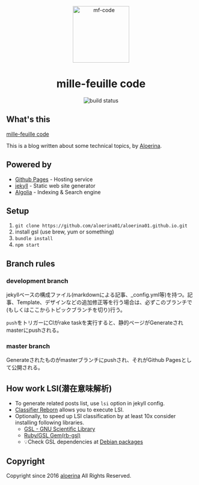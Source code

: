 <p align="center">
  <a href="https://aloerina01.github.io/" rel="nofollow">
    <img width="150" src="https://aloerina01.github.io/assets/logo.png" alt="mf-code">
  </a>
</p>
<h1 align="center">mille-feuille code</h1>

<p align="center">
  <img src="https://github.com/aloerina01/aloerina01.github.io/workflows/DEPLOY/badge.svg?branch=development" alt="build status">
</p>

## What's this
[mille-feuille code](https://aloerina01.github.io/)

This is a blog written about some technical topics, by [Aloerina](https://twitter.com/aloerina_).


## Powered by

* [Github Pages](https://pages.github.com/) - Hosting service
* [jekyll](https://jekyllrb.com/) - Static web site generator
* [Algolia](https://www.algolia.com/) - Indexing & Search engine


## Setup

1. `git clone https://github.com/aloerina01/aloerina01.github.io.git`
2. install gsl (use brew, yum or something)
2. `bundle install`
3. `npm start`


## Branch rules

### development branch
jekyllベースの構成ファイル(markdownによる記事、_config.yml等)を持つ。記事、Template、デザインなどの追加修正等を行う場合は、必ずこのブランチで(もしくはここからトピックブランチを切り)行う。

`push`をトリガーにCIがrake taskを実行すると、静的ページがGenerateされ masterにpushされる。



### master branch

Generateされたものがmasterブランチにpushされ、それがGithub Pagesとして公開される。


## How work LSI(潜在意味解析)

* To generate related posts list, use `lsi` option in jekyll config.
* [Classifier Reborn](https://jekyll.github.io/classifier-reborn/) allows you to execute LSI.
* Optionally, to speed up LSI classification by at least 10x consider installing following libraries.
  * [GSL - GNU Scientific Library](https://www.gnu.org/software/gsl/)
  * [Ruby/GSL Gem(rb-gsl)](https://rubygems.org/gems/gsl)
  * 💡Check GSL dependencies at [Debian packages](https://packages.debian.org/search?searchon=sourcenames&keywords=gsl)

## Copyright

Copyright since 2016 [aloerina](https://twitter.com/aloerina_) All Rights Reserved.

